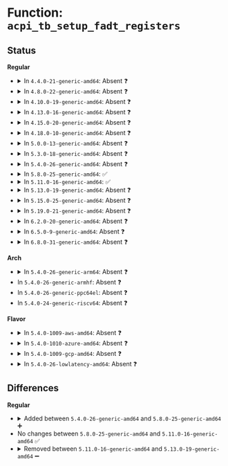 # Function: <code>acpi_tb_setup_fadt_registers</code>

## Status
<b>Regular</b>
<ul>
<li>
<details>
<summary>In <code>4.4.0-21-generic-amd64</code>: Absent ❓</summary>

```json
{
  "name": "acpi_tb_setup_fadt_registers",
  "collision_type": "Unique Static",
  "inline_type": "Full",
  "funcs": [
    {
      "addr": 18446744071583714237,
      "name": "acpi_tb_setup_fadt_registers",
      "external": false,
      "loc": "drivers/acpi/acpica/tbfadt.c:673",
      "file": "drivers/acpi/acpica/tbfadt.c",
      "inline": "not declared, inlined",
      "caller_inline": [
        "drivers/acpi/acpica/tbfadt.c:acpi_tb_create_local_fadt"
      ],
      "caller_func": []
    }
  ],
  "symbols": []
}
```
</details>
</li>
<li>
<details>
<summary>In <code>4.8.0-22-generic-amd64</code>: Absent ❓</summary>

```json
{
  "name": "acpi_tb_setup_fadt_registers",
  "collision_type": "Unique Static",
  "inline_type": "Full",
  "funcs": [
    {
      "addr": 18446744071584038656,
      "name": "acpi_tb_setup_fadt_registers",
      "external": false,
      "loc": "drivers/acpi/acpica/tbfadt.c:677",
      "file": "drivers/acpi/acpica/tbfadt.c",
      "inline": "not declared, inlined",
      "caller_inline": [
        "drivers/acpi/acpica/tbfadt.c:acpi_tb_create_local_fadt"
      ],
      "caller_func": []
    }
  ],
  "symbols": []
}
```
</details>
</li>
<li>
<details>
<summary>In <code>4.10.0-19-generic-amd64</code>: Absent ❓</summary>

```json
{
  "name": "acpi_tb_setup_fadt_registers",
  "collision_type": "Unique Static",
  "inline_type": "Full",
  "funcs": [
    {
      "addr": 18446744071584181117,
      "name": "acpi_tb_setup_fadt_registers",
      "external": false,
      "loc": "drivers/acpi/acpica/tbfadt.c:677",
      "file": "drivers/acpi/acpica/tbfadt.c",
      "inline": "not declared, inlined",
      "caller_inline": [
        "drivers/acpi/acpica/tbfadt.c:acpi_tb_create_local_fadt"
      ],
      "caller_func": []
    }
  ],
  "symbols": []
}
```
</details>
</li>
<li>
<details>
<summary>In <code>4.13.0-16-generic-amd64</code>: Absent ❓</summary>

```json
{
  "name": "acpi_tb_setup_fadt_registers",
  "collision_type": "Unique Static",
  "inline_type": "Full",
  "funcs": [
    {
      "addr": 18446744071584249298,
      "name": "acpi_tb_setup_fadt_registers",
      "external": false,
      "loc": "drivers/acpi/acpica/tbfadt.c:677",
      "file": "drivers/acpi/acpica/tbfadt.c",
      "inline": "not declared, inlined",
      "caller_inline": [
        "drivers/acpi/acpica/tbfadt.c:acpi_tb_create_local_fadt"
      ],
      "caller_func": []
    }
  ],
  "symbols": []
}
```
</details>
</li>
<li>
<details>
<summary>In <code>4.15.0-20-generic-amd64</code>: Absent ❓</summary>

```json
{
  "name": "acpi_tb_setup_fadt_registers",
  "collision_type": "Unique Static",
  "inline_type": "Full",
  "funcs": [
    {
      "addr": 18446744071584607676,
      "name": "acpi_tb_setup_fadt_registers",
      "external": false,
      "loc": "drivers/acpi/acpica/tbfadt.c:677",
      "file": "drivers/acpi/acpica/tbfadt.c",
      "inline": "not declared, inlined",
      "caller_inline": [
        "drivers/acpi/acpica/tbfadt.c:acpi_tb_create_local_fadt"
      ],
      "caller_func": []
    }
  ],
  "symbols": []
}
```
</details>
</li>
<li>
<details>
<summary>In <code>4.18.0-10-generic-amd64</code>: Absent ❓</summary>

```json
{
  "name": "acpi_tb_setup_fadt_registers",
  "collision_type": "Unique Static",
  "inline_type": "Full",
  "funcs": [
    {
      "addr": 18446744071584832920,
      "name": "acpi_tb_setup_fadt_registers",
      "external": false,
      "loc": "drivers/acpi/acpica/tbfadt.c:643",
      "file": "drivers/acpi/acpica/tbfadt.c",
      "inline": "not declared, inlined",
      "caller_inline": [
        "drivers/acpi/acpica/tbfadt.c:acpi_tb_create_local_fadt"
      ],
      "caller_func": []
    }
  ],
  "symbols": []
}
```
</details>
</li>
<li>
<details>
<summary>In <code>5.0.0-13-generic-amd64</code>: Absent ❓</summary>

```json
{
  "name": "acpi_tb_setup_fadt_registers",
  "collision_type": "Unique Static",
  "inline_type": "Full",
  "funcs": [
    {
      "addr": 18446744071584936276,
      "name": "acpi_tb_setup_fadt_registers",
      "external": false,
      "loc": "drivers/acpi/acpica/tbfadt.c:643",
      "file": "drivers/acpi/acpica/tbfadt.c",
      "inline": "not declared, inlined",
      "caller_inline": [
        "drivers/acpi/acpica/tbfadt.c:acpi_tb_create_local_fadt"
      ],
      "caller_func": []
    }
  ],
  "symbols": []
}
```
</details>
</li>
<li>
<details>
<summary>In <code>5.3.0-18-generic-amd64</code>: Absent ❓</summary>

```json
{
  "name": "acpi_tb_setup_fadt_registers",
  "collision_type": "Unique Static",
  "inline_type": "Full",
  "funcs": [
    {
      "addr": 18446744071585139146,
      "name": "acpi_tb_setup_fadt_registers",
      "external": false,
      "loc": "drivers/acpi/acpica/tbfadt.c:643",
      "file": "drivers/acpi/acpica/tbfadt.c",
      "inline": "not declared, inlined",
      "caller_inline": [
        "drivers/acpi/acpica/tbfadt.c:acpi_tb_create_local_fadt"
      ],
      "caller_func": []
    }
  ],
  "symbols": []
}
```
</details>
</li>
<li>
<details>
<summary>In <code>5.4.0-26-generic-amd64</code>: Absent ❓</summary>

```json
{
  "name": "acpi_tb_setup_fadt_registers",
  "collision_type": "Unique Static",
  "inline_type": "Full",
  "funcs": [
    {
      "addr": 18446744071585275509,
      "name": "acpi_tb_setup_fadt_registers",
      "external": false,
      "loc": "drivers/acpi/acpica/tbfadt.c:643",
      "file": "drivers/acpi/acpica/tbfadt.c",
      "inline": "not declared, inlined",
      "caller_inline": [
        "drivers/acpi/acpica/tbfadt.c:acpi_tb_create_local_fadt"
      ],
      "caller_func": []
    }
  ],
  "symbols": []
}
```
</details>
</li>
<li>
<details>
<summary>In <code>5.8.0-25-generic-amd64</code>: ✅</summary>

```c
void acpi_tb_setup_fadt_registers()
```

```json
{
  "name": "acpi_tb_setup_fadt_registers",
  "collision_type": "Unique Static",
  "inline_type": "No",
  "funcs": [
    {
      "addr": 18446744071585981382,
      "name": "acpi_tb_setup_fadt_registers",
      "external": false,
      "loc": "drivers/acpi/acpica/tbfadt.c:643",
      "file": "drivers/acpi/acpica/tbfadt.c",
      "inline": "seen, unknown",
      "caller_inline": [],
      "caller_func": [
        "drivers/acpi/acpica/tbfadt.c:acpi_tb_create_local_fadt"
      ]
    }
  ],
  "symbols": [
    {
      "addr": 18446744071585981382,
      "name": "acpi_tb_setup_fadt_registers",
      "section": ".text",
      "bind": "STB_LOCAL",
      "size": 229
    }
  ]
}
```
</details>
</li>
<li>
<details>
<summary>In <code>5.11.0-16-generic-amd64</code>: ✅</summary>

```c
void acpi_tb_setup_fadt_registers()
```

```json
{
  "name": "acpi_tb_setup_fadt_registers",
  "collision_type": "Unique Static",
  "inline_type": "No",
  "funcs": [
    {
      "addr": 18446744071586104268,
      "name": "acpi_tb_setup_fadt_registers",
      "external": false,
      "loc": "drivers/acpi/acpica/tbfadt.c:643",
      "file": "drivers/acpi/acpica/tbfadt.c",
      "inline": "seen, unknown",
      "caller_inline": [],
      "caller_func": [
        "drivers/acpi/acpica/tbfadt.c:acpi_tb_create_local_fadt"
      ]
    }
  ],
  "symbols": [
    {
      "addr": 18446744071586104268,
      "name": "acpi_tb_setup_fadt_registers",
      "section": ".text",
      "bind": "STB_LOCAL",
      "size": 229
    }
  ]
}
```
</details>
</li>
<li>
<details>
<summary>In <code>5.13.0-19-generic-amd64</code>: Absent ❓</summary>

```json
{
  "name": "acpi_tb_setup_fadt_registers",
  "collision_type": "Unique Static",
  "inline_type": "Full",
  "funcs": [
    {
      "addr": 18446744071585981875,
      "name": "acpi_tb_setup_fadt_registers",
      "external": false,
      "loc": "drivers/acpi/acpica/tbfadt.c:643",
      "file": "drivers/acpi/acpica/tbfadt.c",
      "inline": "not declared, inlined",
      "caller_inline": [
        "drivers/acpi/acpica/tbfadt.c:acpi_tb_create_local_fadt"
      ],
      "caller_func": []
    }
  ],
  "symbols": []
}
```
</details>
</li>
<li>
<details>
<summary>In <code>5.15.0-25-generic-amd64</code>: Absent ❓</summary>

```json
{
  "name": "acpi_tb_setup_fadt_registers",
  "collision_type": "Unique Static",
  "inline_type": "Full",
  "funcs": [
    {
      "addr": 18446744071586470689,
      "name": "acpi_tb_setup_fadt_registers",
      "external": false,
      "loc": "drivers/acpi/acpica/tbfadt.c:643",
      "file": "drivers/acpi/acpica/tbfadt.c",
      "inline": "not declared, inlined",
      "caller_inline": [
        "drivers/acpi/acpica/tbfadt.c:acpi_tb_create_local_fadt"
      ],
      "caller_func": []
    }
  ],
  "symbols": []
}
```
</details>
</li>
<li>
<details>
<summary>In <code>5.19.0-21-generic-amd64</code>: Absent ❓</summary>

```json
{
  "name": "acpi_tb_setup_fadt_registers",
  "collision_type": "Unique Static",
  "inline_type": "Full",
  "funcs": [
    {
      "addr": 18446744071587723556,
      "name": "acpi_tb_setup_fadt_registers",
      "external": false,
      "loc": "drivers/acpi/acpica/tbfadt.c:643",
      "file": "drivers/acpi/acpica/tbfadt.c",
      "inline": "not declared, inlined",
      "caller_inline": [
        "drivers/acpi/acpica/tbfadt.c:acpi_tb_create_local_fadt"
      ],
      "caller_func": []
    }
  ],
  "symbols": []
}
```
</details>
</li>
<li>
<details>
<summary>In <code>6.2.0-20-generic-amd64</code>: Absent ❓</summary>

```json
{
  "name": "acpi_tb_setup_fadt_registers",
  "collision_type": "Unique Static",
  "inline_type": "Full",
  "funcs": [
    {
      "addr": 18446744071589042723,
      "name": "acpi_tb_setup_fadt_registers",
      "external": false,
      "loc": "drivers/acpi/acpica/tbfadt.c:643",
      "file": "drivers/acpi/acpica/tbfadt.c",
      "inline": "not declared, inlined",
      "caller_inline": [
        "drivers/acpi/acpica/tbfadt.c:acpi_tb_create_local_fadt"
      ],
      "caller_func": []
    }
  ],
  "symbols": []
}
```
</details>
</li>
<li>
<details>
<summary>In <code>6.5.0-9-generic-amd64</code>: Absent ❓</summary>

```json
{
  "name": "acpi_tb_setup_fadt_registers",
  "collision_type": "Unique Static",
  "inline_type": "Full",
  "funcs": [
    {
      "addr": 18446744071589333891,
      "name": "acpi_tb_setup_fadt_registers",
      "external": false,
      "loc": "drivers/acpi/acpica/tbfadt.c:643",
      "file": "drivers/acpi/acpica/tbfadt.c",
      "inline": "not declared, inlined",
      "caller_inline": [
        "drivers/acpi/acpica/tbfadt.c:acpi_tb_create_local_fadt"
      ],
      "caller_func": []
    }
  ],
  "symbols": []
}
```
</details>
</li>
<li>
<details>
<summary>In <code>6.8.0-31-generic-amd64</code>: Absent ❓</summary>

```json
{
  "name": "acpi_tb_setup_fadt_registers",
  "collision_type": "Unique Static",
  "inline_type": "Full",
  "funcs": [
    {
      "addr": 18446744071589640707,
      "name": "acpi_tb_setup_fadt_registers",
      "external": false,
      "loc": "drivers/acpi/acpica/tbfadt.c:643",
      "file": "drivers/acpi/acpica/tbfadt.c",
      "inline": "not declared, inlined",
      "caller_inline": [
        "drivers/acpi/acpica/tbfadt.c:acpi_tb_create_local_fadt"
      ],
      "caller_func": []
    }
  ],
  "symbols": []
}
```
</details>
</li>
</ul>
<b>Arch</b>
<ul>
<li>
<details>
<summary>In <code>5.4.0-26-generic-arm64</code>: Absent ❓</summary>

```json
{
  "name": "acpi_tb_setup_fadt_registers",
  "collision_type": "Unique Static",
  "inline_type": "Full",
  "funcs": [
    {
      "addr": 18446603336497591412,
      "name": "acpi_tb_setup_fadt_registers",
      "external": false,
      "loc": "drivers/acpi/acpica/tbfadt.c:643",
      "file": "drivers/acpi/acpica/tbfadt.c",
      "inline": "not declared, inlined",
      "caller_inline": [
        "drivers/acpi/acpica/tbfadt.c:acpi_tb_create_local_fadt"
      ],
      "caller_func": []
    }
  ],
  "symbols": []
}
```
</details>
</li>
<li>
In <code>5.4.0-26-generic-armhf</code>: Absent ❓
</li>
<li>
In <code>5.4.0-26-generic-ppc64el</code>: Absent ❓
</li>
<li>
In <code>5.4.0-24-generic-riscv64</code>: Absent ❓
</li>
</ul>
<b>Flavor</b>
<ul>
<li>
<details>
<summary>In <code>5.4.0-1009-aws-amd64</code>: Absent ❓</summary>

```json
{
  "name": "acpi_tb_setup_fadt_registers",
  "collision_type": "Unique Static",
  "inline_type": "Full",
  "funcs": [
    {
      "addr": 18446744071585120505,
      "name": "acpi_tb_setup_fadt_registers",
      "external": false,
      "loc": "drivers/acpi/acpica/tbfadt.c:643",
      "file": "drivers/acpi/acpica/tbfadt.c",
      "inline": "not declared, inlined",
      "caller_inline": [
        "drivers/acpi/acpica/tbfadt.c:acpi_tb_create_local_fadt"
      ],
      "caller_func": []
    }
  ],
  "symbols": []
}
```
</details>
</li>
<li>
<details>
<summary>In <code>5.4.0-1010-azure-amd64</code>: Absent ❓</summary>

```json
{
  "name": "acpi_tb_setup_fadt_registers",
  "collision_type": "Unique Static",
  "inline_type": "Full",
  "funcs": [
    {
      "addr": 18446744071585035812,
      "name": "acpi_tb_setup_fadt_registers",
      "external": false,
      "loc": "drivers/acpi/acpica/tbfadt.c:643",
      "file": "drivers/acpi/acpica/tbfadt.c",
      "inline": "not declared, inlined",
      "caller_inline": [
        "drivers/acpi/acpica/tbfadt.c:acpi_tb_create_local_fadt"
      ],
      "caller_func": []
    }
  ],
  "symbols": []
}
```
</details>
</li>
<li>
<details>
<summary>In <code>5.4.0-1009-gcp-amd64</code>: Absent ❓</summary>

```json
{
  "name": "acpi_tb_setup_fadt_registers",
  "collision_type": "Unique Static",
  "inline_type": "Full",
  "funcs": [
    {
      "addr": 18446744071585227093,
      "name": "acpi_tb_setup_fadt_registers",
      "external": false,
      "loc": "drivers/acpi/acpica/tbfadt.c:643",
      "file": "drivers/acpi/acpica/tbfadt.c",
      "inline": "not declared, inlined",
      "caller_inline": [
        "drivers/acpi/acpica/tbfadt.c:acpi_tb_create_local_fadt"
      ],
      "caller_func": []
    }
  ],
  "symbols": []
}
```
</details>
</li>
<li>
<details>
<summary>In <code>5.4.0-26-lowlatency-amd64</code>: Absent ❓</summary>

```json
{
  "name": "acpi_tb_setup_fadt_registers",
  "collision_type": "Unique Static",
  "inline_type": "Full",
  "funcs": [
    {
      "addr": 18446744071585333253,
      "name": "acpi_tb_setup_fadt_registers",
      "external": false,
      "loc": "drivers/acpi/acpica/tbfadt.c:643",
      "file": "drivers/acpi/acpica/tbfadt.c",
      "inline": "not declared, inlined",
      "caller_inline": [
        "drivers/acpi/acpica/tbfadt.c:acpi_tb_create_local_fadt"
      ],
      "caller_func": []
    }
  ],
  "symbols": []
}
```
</details>
</li>
</ul>

## Differences
<b>Regular</b>
<ul>
<li>
<details>
<summary>Added between <code>5.4.0-26-generic-amd64</code> and <code>5.8.0-25-generic-amd64</code> ➕</summary>

```c
void acpi_tb_setup_fadt_registers()
```
</details>
</li>
<li>
No changes between <code>5.8.0-25-generic-amd64</code> and <code>5.11.0-16-generic-amd64</code> ✅
</li>
<li>
<details>
<summary>Removed between <code>5.11.0-16-generic-amd64</code> and <code>5.13.0-19-generic-amd64</code> ➖</summary>

```c
void acpi_tb_setup_fadt_registers()
```
</details>
</li>
</ul>
